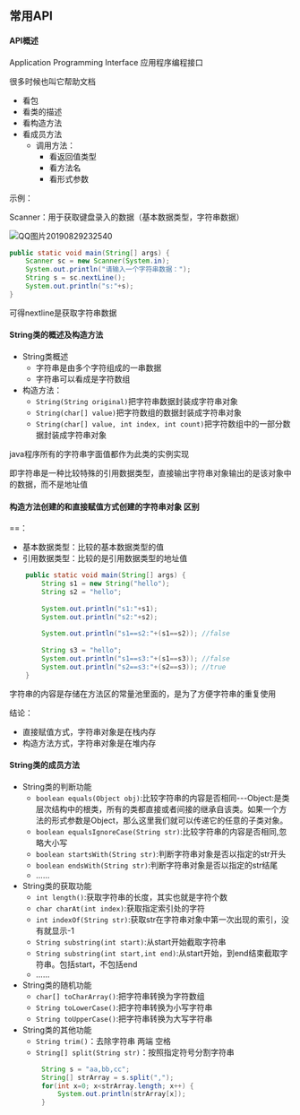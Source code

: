 ## 常用API

#### API概述

Application Programming Interface   应用程序编程接口

很多时候也叫它帮助文档

- 看包
- 看类的描述
- 看构造方法
- 看成员方法
  - 调用方法：
    - 看返回值类型
    - 看方法名
    - 看形式参数

示例：

Scanner：用于获取键盘录入的数据（基本数据类型，字符串数据）

![QQ图片20190829232540](C:\Users\Administrator\Desktop\github\Foundation-Studies-java\images\QQ图片20190829232540.png)

```java
public static void main(String[] args) {
	Scanner sc = new Scanner(System.in);
	System.out.println("请输入一个字符串数据：");
	String s = sc.nextLine();
	System.out.println("s:"+s);
}
```

可得nextline是获取字符串数据

#### String类的概述及构造方法

- String类概述
  - 字符串是由多个字符组成的一串数据
  - 字符串可以看成是字符数组
- 构造方法：
  - `String(String original)`把字符串数据封装成字符串对象
  - `String(char[] value)`把字符数组的数据封装成字符串对象
  - `String(char[] value, int index, int count)`把字符数组中的一部分数据封装成字符串对象

java程序所有的字符串字面值都作为此类的实例实现

即字符串是一种比较特殊的引用数据类型，直接输出字符串对象输出的是该对象中的数据，而不是地址值

#### 构造方法创建的和直接赋值方式创建的字符串对象  区别

==：

- 基本数据类型：比较的基本数据类型的值
- 引用数据类型：比较的是引用数据类型的地址值

```java
	public static void main(String[] args) {
		String s1 = new String("hello");
		String s2 = "hello";
		
		System.out.println("s1:"+s1);
		System.out.println("s2:"+s2);
		
		System.out.println("s1==s2:"+(s1==s2)); //false
		
		String s3 = "hello";
		System.out.println("s1==s3:"+(s1==s3)); //false
		System.out.println("s2==s3:"+(s2==s3)); //true
	}
```

字符串的内容是存储在方法区的常量池里面的，是为了方便字符串的重复使用

结论：

- 直接赋值方式，字符串对象是在栈内存
- 构造方法方式，字符串对象是在堆内存

#### String类的成员方法

- String类的判断功能
  - `boolean equals(Object obj)`:比较字符串的内容是否相同---Object:是类层次结构中的根类，所有的类都直接或者间接的继承自该类。如果一个方法的形式参数是Object，那么这里我们就可以传递它的任意的子类对象。
  - `boolean equalsIgnoreCase(String str)`:比较字符串的内容是否相同,忽略大小写
  - `boolean startsWith(String str)`:判断字符串对象是否以指定的str开头
  - `boolean endsWith(String str)`:判断字符串对象是否以指定的str结尾
  - ……
- String类的获取功能
  - `int length()`:获取字符串的长度，其实也就是字符个数
  - `char charAt(int index)`:获取指定索引处的字符
  - `int indexOf(String str)`:获取str在字符串对象中第一次出现的索引，没有就显示-1
  - `String substring(int start)`:从start开始截取字符串
  - `String substring(int start,int end)`:从start开始，到end结束截取字符串。包括start，不包括end
  - ……
- String类的随机功能
  - `char[] toCharArray()`:把字符串转换为字符数组
  - `String toLowerCase()`:把字符串转换为小写字符串
  - `String toUpperCase()`:把字符串转换为大写字符串
- String类的其他功能
  - `String trim()`：去除字符串  两端  空格
  - `String[] split(String str)`：按照指定符号分割字符串

```java
        String s = "aa,bb,cc";
		String[] strArray = s.split(",");
		for(int x=0; x<strArray.length; x++) {
			System.out.println(strArray[x]);
		}
```

